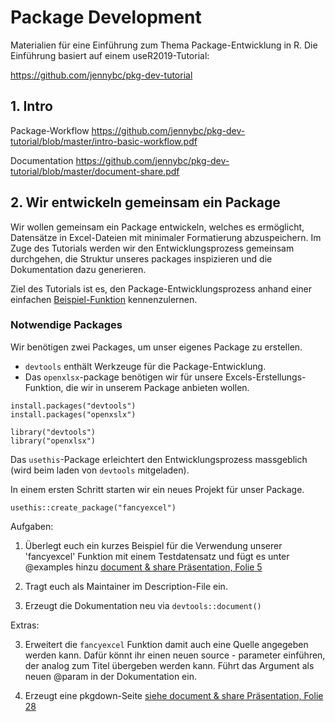 # Package Development 

Materialien für eine Einführung zum Thema Package-Entwicklung in R. Die Einführung basiert auf einem useR2019-Tutorial:

https://github.com/jennybc/pkg-dev-tutorial

## 1. Intro 

Package-Workflow
https://github.com/jennybc/pkg-dev-tutorial/blob/master/intro-basic-workflow.pdf

Documentation 
https://github.com/jennybc/pkg-dev-tutorial/blob/master/document-share.pdf


## 2. Wir entwickeln gemeinsam ein Package 

Wir wollen gemeinsam ein Package entwickeln, welches es ermöglicht, Datensätze in Excel-Dateien mit minimaler Formatierung abzuspeichern. Im Zuge des Tutorials werden wir den Entwicklungsprozess gemeinsam durchgehen, die Struktur unseres packages inspizieren und die Dokumentation dazu generieren.

Ziel des Tutorials ist es, den Package-Entwicklungsprozess anhand einer einfachen [Beispiel-Funktion](https://github.com/statistikZH/package_development_tutorial/blob/master/fancy_excel.R) kennenzulernen. 


### Notwendige Packages

Wir benötigen zwei Packages, um unser eigenes Package zu erstellen. 

- `devtools` enthält Werkzeuge für die Package-Entwicklung.
- Das `openxlsx`-package benötigen wir für unsere Excels-Erstellungs-Funktion, die wir in unserem Package anbieten wollen. 

```
install.packages("devtools")
install.packages("openxslx")

library("devtools")
library("openxlsx")
```

Das `usethis`-Package erleichtert den Entwicklungsprozess massgeblich (wird beim laden von `devtools` mitgeladen). 

In einem ersten Schritt starten wir ein neues Projekt für unser Package.
```
usethis::create_package("fancyexcel")
```

Aufgaben:

1. Überlegt euch ein kurzes Beispiel für die Verwendung unserer 'fancyexcel' Funktion mit einem Testdatensatz und fügt es unter @examples hinzu  [document & share Präsentation, Folie 5](https://github.com/jennybc/pkg-dev-tutorial/blob/master/document-share.pdf)

2. Tragt euch als Maintainer im Description-File ein.

3. Erzeugt die Dokumentation neu via `devtools::document()`

Extras:

3. Erweitert die `fancyexcel` Funktion damit auch eine Quelle angegeben werden kann. Dafür könnt ihr einen neuen source - parameter einführen, der analog zum Titel übergeben werden kann. Führt das Argument als neuen @param in der Dokumentation ein.

4. Erzeugt eine pkgdown-Seite [siehe document & share Präsentation, Folie 28](https://github.com/jennybc/pkg-dev-tutorial/blob/master/document-share.pdf)

